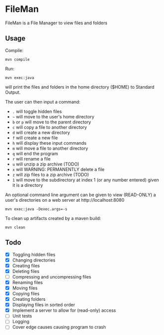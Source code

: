 # FileMan

FileMan is a File Manager to view files and folders

## Usage
Compile:

`mvn compile`

Run:

`mvn exec:java`

will print the files and folders in the home directory ($HOME) to Standard Output.

The user can then input a command:
- `.` will toggle hidden files
- `~` will move to the user's home directory
- `b` or `p` will move to the parent directory
- `c` will copy a file to another directory
- `d` will create a new directory
- `f` will create a new file
- `h` will display these input commands
- `m` will move a file to another directory
- `q` will end the program
- `r` will rename a file
- `u` will unzip a zip archive (TODO)
- `x` will WARNING: PERMANENTLY delete a file
- `z` will zip files to a zip archive (TODO)
- `1` will move to the subdirectory at index 1 (or any number entered) given it is a directory

An optional command line argument can be given to view (READ-ONLY) a user's directories on a web server at http://localhost:8080

`mvn exec:java -Dexec.args=-s`

To clean up artifacts created by a maven build:

`mvn clean`

## Todo
- [x] Toggling hidden files
- [x] Changing directories
- [x] Creating files
- [x] Deleting files
- [ ] Compressing and uncompressing files
- [x] Renaming files
- [x] Moving files
- [x] Copying files
- [x] Creating folders
- [x] Displaying files in sorted order
- [x] Implement a server to allow for (read-only) access
- [ ] Unit tests
- [ ] Logging
- [ ] Cover edge causes causing program to crash
